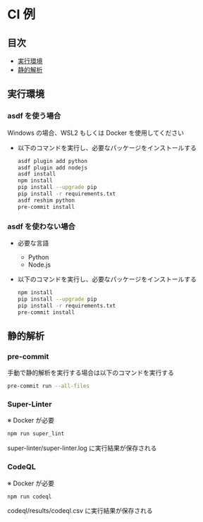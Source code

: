 # CI 例

## 目次

- [実行環境](#実行環境)
- [静的解析](#静的解析)

## 実行環境

### asdf を使う場合

Windows の場合、WSL2 もしくは Docker を使用してください

- 以下のコマンドを実行し、必要なパッケージをインストールする

  ```bash
  asdf plugin add python
  asdf plugin add nodejs
  asdf install
  npm install
  pip install --upgrade pip
  pip install -r requirements.txt
  asdf reshim python
  pre-commit install
  ```

### asdf を使わない場合

- 必要な言語

  - Python
  - Node.js

- 以下のコマンドを実行し、必要なパッケージをインストールする

  ```bash
  npm install
  pip install --upgrade pip
  pip install -r requirements.txt
  pre-commit install
  ```

## 静的解析

### pre-commit

手動で静的解析を実行する場合は以下のコマンドを実行する

```bash
pre-commit run --all-files
```

### Super-Linter

※ Docker が必要

```bash
npm run super_lint
```

super-linter/super-linter.log に実行結果が保存される

### CodeQL

※ Docker が必要

```bash
npm run codeql
```

codeql/results/codeql.csv に実行結果が保存される
